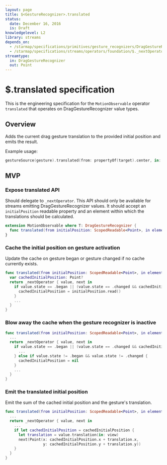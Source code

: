 ```yaml
---
layout: page
title: $<GestureRecognizer>.translated
status:
  date: December 16, 2016
  is: Draft
knowledgelevel: L2
library: streams
depends_on:
  - /starmap/specifications/primitives/gesture_recognizers/DragGestureRecognizer
  - /starmap/specifications/streams/operators/foundation/$._nextOperator
streamtype:
  in: DragGestureRecognizer
  out: Point
---
```


# $<GestureRecognizer>.translated specification

This is the engineering specification for the `MotionObservable` operator `translated` that operates
on DragGestureRecognizer value types.

## Overview

Adds the current drag gesture translation to the provided initial position and emits the result.

Example usage:

```swift
gestureSource(gesture).translated(from: propertyOf(target).center, in: view)
```

## MVP

### Expose translated API

Should delegate to `_nextOperator`. This API should only be available for streams emitting
DragGestureRecognizer values. It should accept an `initialPosition` readable property and an
element within which the translations should be calculated.

```swift
extension MotionObservable where T: DragGestureRecognizer {
  func translated(from initialPosition: ScopedReadable<Point>, in element: Element) -> MotionObservable<Point>
}
```

### Cache the initial position on gesture activation

Update the cache on gesture began or gesture changed if no cache currently exists.

```swift
func translated(from initialPosition: ScopedReadable<Point>, in element: Element) -> MotionObservable<Point> {
  var cachedInitialPosition: Point?
  return _nextOperator { value, next in
    if value.state == .began || (value.state == .changed && cachedInitialPosition == nil)  {
      cachedInitialPosition = initialPosition.read()
    }
    ...
  }
}
```

### Blow away the cache when the gesture recognizer is inactive

```swift
func translated(from initialPosition: ScopedReadable<Point>, in element: Element) -> MotionObservable<Point> {
  ...
  return _nextOperator { value, next in
    if value.state == .began || (value.state == .changed && cachedInitialPosition == nil)  {
      ...
    } else if value.state != .began && value.state != .changed {
      cachedInitialPosition = nil
    }
    ...
  }
}
```

### Emit the translated initial position

Emit the sum of the cached initial position and the gesture's translation.

```swift
func translated(from initialPosition: ScopedReadable<Point>, in element: Element) -> MotionObservable<Point> {
  ...
  return _nextOperator { value, next in
    ...
    if let cachedInitialPosition = cachedInitialPosition {
      let translation = value.translation(in: view)
      next(Point(x: cachedInitialPosition.x + translation.x,
                 y: cachedInitialPosition.y + translation.y))
    }
  }
}
```

